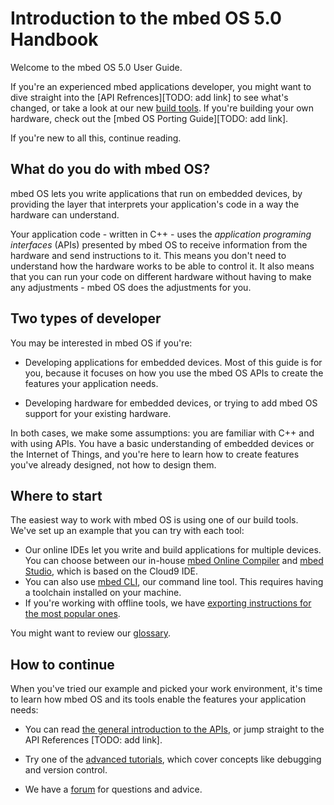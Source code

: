 # Introduction to the mbed OS 5.0 Handbook

Welcome to the mbed OS 5.0 User Guide. 

If you're an experienced mbed applications developer, you might want to dive straight into the [API Refrences][TODO: add link] to see what's changed, or take a look at our new [build tools](build_tools/options.md). If you're building your own hardware, check out the [mbed OS Porting Guide][TODO: add link].

If you're new to all this, continue reading.

## What do you do with mbed OS?

mbed OS lets you write applications that run on embedded devices, by providing the layer that interprets your application's code in a way the hardware can understand.

Your application code - written in C++ - uses the *application programing interfaces* (APIs) presented by mbed OS to receive information from the hardware and send instructions to it. This means you don't need to understand how the hardware works to be able to control it. It also means that you can run your code on different hardware without having to make any adjustments - mbed OS does the adjustments for you.

## Two types of developer

You may be interested in mbed OS if you're:

* Developing applications for embedded devices. Most of this guide is for you, because it focuses on how you use the mbed OS APIs to create the features your application needs.

* Developing hardware for embedded devices, or trying to add mbed OS support for your existing hardware.

In both cases, we make some assumptions: you are familiar with C++ and with using APIs. You have a basic understanding of embedded devices or the Internet of Things, and you're here to learn how to create features you've already designed, not how to design them.

## Where to start

The easiest way to work with mbed OS is using one of our build tools. We've set up an example that you can try with each tool:

* Our online IDEs let you write and build applications for multiple devices. You can choose between our in-house [mbed Online Compiler](build_tools/online_comp.md) and [mbed Studio](build_tools/studio.md), which is based on the Cloud9 IDE.
* You can also use [mbed CLI](build_tools/cli.md), our command line tool. This requires having a toolchain installed on your machine. 
* If you're working with offline tools, we have [exporting instructions for the most popular ones](build_tools/offline.md).

You might want to review our [glossary](getting_started/glossary.md).

## How to continue

When you've tried our example and picked your work environment, it's time to learn how mbed OS and its tools enable the features your application needs:

* You can read [the general introduction to the APIs](APIs/intro.md), or jump straight to the API References [TODO: add link].

* Try one of the [advanced tutorials](advanced/intro.md), which cover concepts like debugging and version control.

* We have a [forum](https://forums.mbed.com/) for questions and advice.
